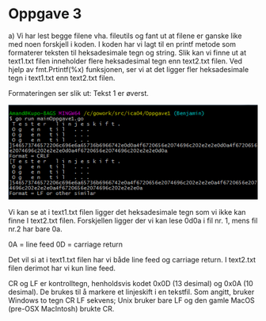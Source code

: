 # Oppgave 3

a)
Vi har lest begge filene vha. fileutils og fant ut at filene er ganske like med noen forskjell i koden.
I koden har vi lagt til en printf metode som formaterer teksten til heksadesimale tegn og string.
Slik kan vi finne ut at text1.txt filen inneholder flere heksadesimal tegn enn text2.txt filen. Ved hjelp av fmt.Prtintf(%x) funksjonen, ser vi at det ligger fler heksadesimale tegn i  text1.txt enn text2.txt filen.

Formateringen ser slik ut:
Tekst 1 er øverst.

![](images/dokubilde3.png)

Vi kan se at i text1.txt filen ligger det heksadesimale tegn som vi ikke kan finne I text2.txt filen. Forskjellen ligger der vi kan lese 0d0a i fil nr. 1, mens fil nr.2 har bare 0a.

0A = line feed
0D = carriage return

Det vil si at i text1.txt filen har vi både line feed og carriage return. I text2.txt filen derimot har vi kun line feed.

CR og LF er kontrolltegn, henholdsvis kodet 0x0D (13 desimal) og 0x0A (10 desimal). De brukes til å markere et linjeskift i en tekstfil.
Som angitt, bruker Windows to tegn CR LF sekvens; Unix bruker bare LF og den gamle MacOS (pre-OSX MacIntosh) brukte CR.
